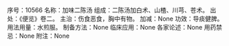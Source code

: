 序号：10566
名称：加味二陈汤
组成：二陈汤加白术、山楂、川芎、苍术。
出处：《便览》卷二。
主治：伤食恶食，胸中有物。
加减：None
功效：导痰健脾。
用法用量：水煎服。
制备方法：None
临床应用：None
各家论述：None
用药禁忌：None
附注：None
